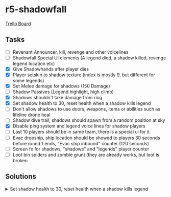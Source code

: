 # r5-shadowfall

[Trello Board](https://trello.com/c/4kAuuOTs/38-shadowfall)

## Tasks
- [ ] Revenant Announcer, kill, revenge and other voicelines
- [ ] Shadowfall Special UI elements (A legend died, a shadow killed, revenge legend location etc)
- [X] Give Shadowhands after player dies
- [X] Player setskin to shadow texture (index is mostly 9, but different for some legends)
- [X] Set Melee damage for shadows (150 Damage)
- [ ] Shadow Passives (Legend highlight, high climb)
- [X] Shadows shouldn't take damage from ring
- [X] Set shadow health to 30, reset health when a shadow kills legend
- [ ] Don't allow shadows to use doors, weapons, items or abilities such as lifeline drone heal
- [ ] Shadow dive trail, shadows should spawn from a random position at sky
- [X] Disable ping system and legend voice lines for shadow players
- [ ] Last 10 players should be in same team, there is a special ui for it
- [ ] Evac dropship, ship location should be showed to players 30 seconds before round 1 ends, "Evac ship inbound" counter (120 seconds)
- [ ] Screen fx for shadows, "shadows" and "legends" player counter
- [ ] Loot bin spiders and zombie grunt (they are already works, but loot is broken

## Solutions
 
<details>
<summary>Set shadow health to 30, reset health when a shadow kills legend</summary>
```

in Init -> AddCallback_OnPlayerKilled( OnPlayerKilled )

void function OnPlayerKilled( entity victim, entity attacker, var damageInfo )
{
	...
    ...
    if ( victim != attacker && IsPlayerShadowSquad( attacker ) ) {
		attacker.SetHealth( attacker.GetMaxHealth() )
	}
    ...
    ...
}
	
To set after respawn:

int shadowMaxHealth = 30
player.SetMaxHealth( shadowMaxHealth )    
player.SetHealth( shadowMaxHealth )
```
</details>
  
<details>
<summary>Set Melee damage for shadows (150 Damage)</summary>
  	Look at `Give Shadowhands after player dies`<br>
</details>

<details>
  <summary>Give Shadowhands after player dies</summary>
  I don't know yet how to implement LTM game loop, but this is how to give player Shadowhands, it changes damage values, but does not damage to doors (bug).
``` 
player.TakeNormalWeaponByIndexNow( WEAPON_INVENTORY_SLOT_PRIMARY_2 )
player.TakeOffhandWeapon( OFFHAND_MELEE )
    
player.GiveWeapon( "mp_weapon_shadow_squad_hands_primary", WEAPON_INVENTORY_SLOT_PRIMARY_2, [] )
player.GiveOffhandWeapon( "melee_shadowsquad_hands", OFFHAND_MELEE, [] )
```
</details>


<details>
  <summary>Player setskin to shadow texture (index is mostly 9, but different for some legends)</summary>
    ```
    player.SetSkin( player.GetSkinIndexByName( "ShadowSqaud" ) )
    ```<br>
</details>


<details>
  <summary>Shadows shouldn't take damage from ring</summary>
    `sh_survival_deathfield.gnut -> void function DeathFieldDamage`<br>
    ```
    if ( player.IsPhaseShifted() ) ==> if ( player.IsPhaseShifted() || IsPlayerShadowSquad( player ) )
    ```<br>
</details>


<details>
  <summary>Disable ping system and legend voice lines for shadow players</summary>
    So ping system is not entirely disabled for shadows, you can ping but voicelines should be disabled [Proof](https://youtu.be/WCKOt_pnBFE?t=367).<br>
    Solution to that is in `sh_quickchat.gnut -> void function PlaySoundForCommsAction` add<br>
    ```
    if ( IsPlayerShadowSquad( player ) )
		return
    ```<br>
    That mutes voicelines for any waypoints pings, but keeps voicelines such as "Grenade Out", "Setting up a zipline" but shadows do not have access to abilities and grenades so I think we're fine?<br><br>
    If we want to disable CommsMenu for them `sh_comms_menu.nut` -> `CommsMenu_OpenMenuTo` add the same check after `CommsMenu_Shutdown( true )`.
</details>



